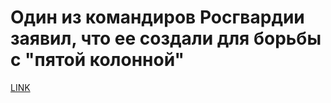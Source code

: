 # Один из командиров Росгвардии заявил, что ее создали для борьбы с "пятой колонной"



[LINK](https://varlamov.ru/2139603.html)